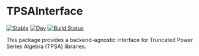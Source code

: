 # TPSAInterface

[![Stable](https://img.shields.io/badge/docs-stable-blue.svg)](https://bmad-sim.github.io/TPSAInterface.jl/stable/)
[![Dev](https://img.shields.io/badge/docs-dev-blue.svg)](https://bmad-sim.github.io/TPSAInterface.jl/dev/)
[![Build Status](https://github.com/bmad-sim/TPSAInterface.jl/actions/workflows/CI.yml/badge.svg?branch=main)](https://github.com/bmad-sim/TPSAInterface.jl/actions/workflows/CI.yml?query=branch%3Amain)

This package provides a backend-agnostic interface for Truncated Power Series Algebra (TPSA) libraries. 